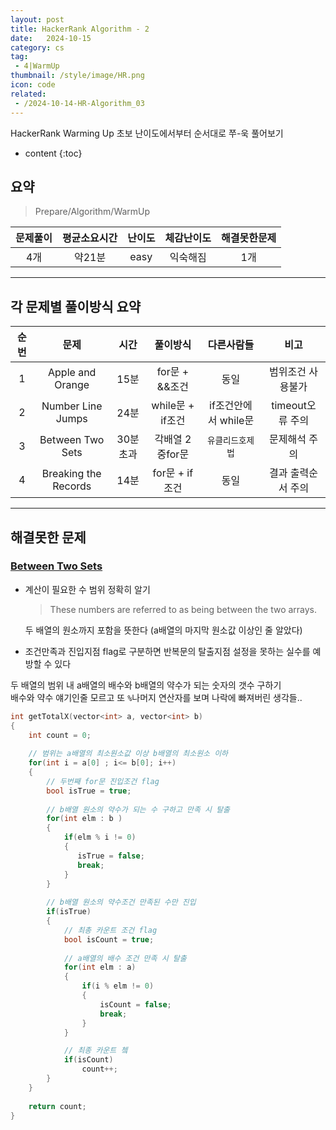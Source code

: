 ```yaml
---
layout: post
title: HackerRank Algorithm - 2
date:   2024-10-15
category: cs
tag:
 - 4|WarmUp
thumbnail: /style/image/HR.png
icon: code
related: 
 - /2024-10-14-HR-Algorithm_03
---
```


HackerRank Warming Up 초보 난이도에서부터 순서대로 쭈-욱 풀어보기  

* content
{:toc}


##  요약

> Prepare/Algorithm/WarmUp

|문제풀이|평균소요시간|난이도|체감난이도|해결못한문제|
|:---:|:---:|:---:|:---:|:---:|
|4개|약21분|easy|익숙해짐|1개|

***

##  각 문제별 풀이방식 요약

|순번|문제|시간|풀이방식|다른사람들|비고|
|:---:|:---:|:---:|:---:|:---:|:---:|
|1|Apple and Orange|15분|for문 + &&조건 |동일|범위조건 사용불가|
|2|Number Line Jumps|24분|while문 + if조건|if조건안에서 while문|timeout오류 주의|
|3|Between Two Sets|30분 초과|각배열 2중for문|`유클리드호제법`|문제해석 주의|
|4|Breaking the Records|14분|for문 + if조건|동일|결과 출력순서 주의|


***
##  해결못한 문제 

### [Between Two Sets](https://www.hackerrank.com/challenges/between-two-sets/problem?isFullScreen=true)

+ 계산이 필요한 수 범위 정확히 알기  
    > These numbers are referred to as being between the two arrays.  
    
    두 배열의 원소까지 포함을 뜻한다 (a배열의 마지막 원소값 이상인 줄 알았다)  
+ 조건만족과 진입지점 flag로 구분하면 반복문의 탈출지점 설정을 못하는 실수를 예방할 수 있다  

두 배열의 범위 내 a배열의 배수와 b배열의 약수가 되는 숫자의 갯수 구하기  
배수와 약수 얘기인줄 모르고 또 `%`나머지 연산자를 보며 나락에 빠져버린 생각들..  

```cpp
int getTotalX(vector<int> a, vector<int> b) 
{
    int count = 0;
    
    // 범위는 a배열의 최소원소값 이상 b배열의 최소원소 이하
    for(int i = a[0] ; i<= b[0]; i++) 
    {
        // 두번째 for문 진입조건 flag 
        bool isTrue = true;
        
        // b배열 원소의 약수가 되는 수 구하고 만족 시 탈출
        for(int elm : b )
        {
            if(elm % i != 0)
            {
               isTrue = false;
               break;
            }  
        }
        
        // b배열 원소의 약수조건 만족된 수만 진입
        if(isTrue)
        {
            // 최총 카운트 조건 flag
            bool isCount = true;
            
            // a배열의 배수 조건 만족 시 탈출
            for(int elm : a)
            {
                if(i % elm != 0)
                {
                    isCount = false;
                    break;
                }
            }

            // 최종 카운트 쳌
            if(isCount)
                count++;
        }
    }
    
    return count;
}
```
<br>